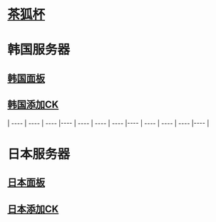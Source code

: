 # [茶狐杯](https://cupfox.app)

# 韩国服务器 
## [韩国面板](http://193.123.240.255:5700)                                      
## [韩国添加CK](http://193.123.240.255:5800)  


####
####
|  ----  | ----   | ----  |----  |  ----  | ----   | ----  |----  |  ----  | ----   | ----  |----  |  
####
####


# 日本服务器
## [日本面板](http://150.230.56.115:5700)                                        
## [日本添加CK](http://138.2.43.149:5800)  
##


```  



